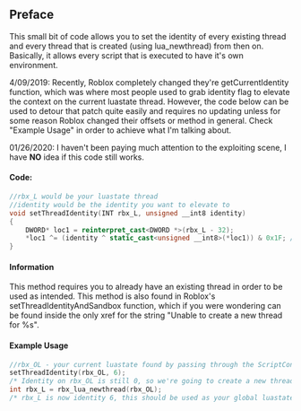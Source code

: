 ## Preface
This small bit of code allows you to set the identity of every existing thread and every thread that is created (using lua_newthread) from then on. Basically, it allows every script that is executed to have it's own environment.

4/09/2019:
Recently, Roblox completely changed they're getCurrentIdentity function, which was where most people used to grab identity flag to elevate the context on the current luastate thread. However, the code below can be used to detour that patch quite easily and requires no updating unless for some reason Roblox changed their offsets or method in general. Check "Example Usage" in order to achieve what I'm talking about.

01/26/2020:
I haven't been paying much attention to the exploiting scene, I have **NO** idea if this code still works.
#### Code:
```c++
//rbx_L would be your luastate thread
//identity would be the identity you want to elevate to
void setThreadIdentity(INT rbx_L, unsigned __int8 identity)
{
	DWORD* loc1 = reinterpret_cast<DWORD *>(rbx_L - 32);
	*loc1 ^= (identity ^ static_cast<unsigned __int8>(*loc1)) & 0x1F; //OPCODE POP
}
```
#### Information
This method requires you to already have an existing thread in order to be used as intended. This method is also found in Roblox's setThreadIdentityAndSandbox function, which if you were wondering can be found inside the only xref for the string "Unable to create a new thread for %s".

#### Example Usage
```c++
//rbx_OL - your current luastate found by passing through the ScriptContext encryption.
setThreadIdentity(rbx_OL, 6);
/* Identity on rbx_OL is still 0, so we're going to create a new thread in order to create a luastate with an elevated context. */
int rbx_L = rbx_lua_newthread(rbx_OL);
/* rbx_L is now identity 6, this should be used as your global luastate, rbx_OL can be disposed of. */
```
